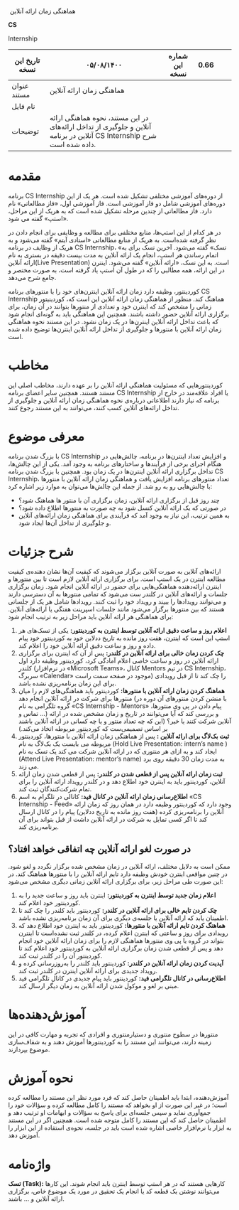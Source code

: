 &nbsp;هماهنگی زمان ارائه آنلاین

**CS**

Internship

| تاریخ این نسخه | ۰۵/۰۸/۱۴۰۰ | شماره این نسخه | 0.66 |     |     |
| --- | --- | --- | --- | --- | --- |
| عنوان مستند | هماهنگی زمان ارائه آنلاین |     |     |     |     |
| نام فایل |     |     |     |     |     |
| توضیحات | در این مستند، نحوه هماهنگی ارائه آنلاین و جلوگیری از تداخل ارائه‌های آنلاین در برنامه CS Internship شرح داده شده ‌است. |     |     |     |     |

# مقدمه

برنامه CS Internship از دوره‌های آموزشی مختلفی تشکیل شده است. هر یک از این دوره‌های آموزشی شامل دو فاز آموزشی است. فاز آموزشی اول، «فاز مطالعاتی» نام دارد. فاز مطالعاتی از چندین مرحله تشکیل شده است که به هریک از این مراحل، «استپ» گفته می شود.

در هر کدام از این استپ‌ها، منابع مختلفی برای مطالعه و وظایفی برای انجام دادن در نظر گرفته شده‌است. به هریک از منابع مطالعاتی «استادی آیتم» گفته می‌شود و به هریک از وظایف در برنامه CS Internship، «تسک» گفته می‌شود. آخرین تسک برای به اتمام رساندن هر استپ، انجام یک ارائه آنلاین به مدت بیست دقیقه در بستری به نام ارائه آنلاین(Live Presentation) است. به این تسک، «ارائه آنلاین» گفته می‌شود. اینترن در این ارائه، همه مطالبی را که در طول آن استپ یاد گرفته است، به صورت مختصر و جامع شرح می‌دهد.

کوردینتور، وظیفه دارد زمان ارائه آنلاین اینترن‌های خود را با منتورهای برنامه CS Internship هماهنگ کند. منظور از هماهنگی زمان ارائه آنلاین این است که، کوردینیتور زمانی را مشخص کند که اینترن خود و تعدادی از منتورها بتوانند در آن زمان، برای برگزاری ارائه آنلاین حضور داشته باشند. همچنین این هماهنگی باید به گونه‌ای انجام شود که باعث تداخل ارائه آنلاین‌ اینترن‌ها در یک زمان نشود. در این مستند نحوه هماهنگی زمان ارائه آنلاین با منتورها و جلوگیری از تداخل ارائه آنلاین اینترن‌ها توضیح داده شده است.

# مخاطب

کوردینتورهایی که مسئولیت هماهنگی ارائه آنلاین را بر عهده دارند، مخاطب اصلی این مستند هستند. همچنین سایر اعضای برنامه CS Internship یا افراد علاقه‌مند در خارج از برنامه که نیاز دارند اطلاعاتی درباره‌ی نحوه هماهنگی زمان ارائه آنلاین و جلوگیری از تداخل ارائه‌های آنلاین کسب کنند، می‌توانند به این مستند رجوع کنند.

# معرفی موضوع

با بزرگ شدن برنامه CS Internship و افزایش تعداد اینترن‌ها در برنامه، چالش‌هایی در هنگام اجرای برخی از فرآیندها و ساختارهای برنامه به وجود آمد. یکی از این چالش‌ها، تداخل برگزاری ارائه آنلاین‌ اینترن‌ها در یک زمان بود. همچنین با بزرگ شدن برنامه CS Internship، تعداد منتورهای برنامه افزایش یافت و هماهنگی زمان ارائه آنلاین با منتورها با چالش‌هایی رو به رو شد. از جمله این چالش‌ها می‌توان به موارد زیر اشاره کرد:

- چند روز قبل از برگزاری ارائه آنلاین، زمان برگزاری آن با منتور ها هماهنگ شود؟
- در صورتی که یک ارائه آنلاین کنسل شود به چه صورت به منتورها اطلاع داده شود؟
- به همین ترتیب، این نیاز به وجود آمد که فرآیندی برای هماهنگی زمان ارائه‌های آنلاین و جلوگیری از تداخل آن‌ها ایجاد شود.

# شرح جزئیات

ارائه‌های آنلاین به صورت آنلاین برگزار می‌شوند که کیفیت آن‌ها نشان دهنده‌ی کیفیت مطالعه اینترن در یک استپ است. برای برگزاری ارائه آنلاین لازم است تا بین منتورها و اینترن ارائه‌دهنده هماهنگی‌هایی برای حضور در ارائه آنلاین انجام شود. زمان برگزاری جلسات و ارائه‌های آنلاین در کلندر ست می‌شود که تمامی منتورها به آن دسترسی دارند و می‌توانند رویدادها را ببیند و رویداد خود را ثبت کنند. رویدادها شامل هر یک از جلساتی هستند که بین منتورها برگزار می‌شود مانند جلسات اسپرینت هفتگی یا ارائه‌های آنلاین. برای هماهنگی هر ارائه آنلاین باید مراحل زیر به ترتیب انجام شود:

1. **اعلام روز و ساعت دقیق ارائه آنلاین توسط اینترن به کوردینتور:** یکی از تسک‌های هر استپ این است که اینترن، هفت روز مانده به تاریخ ددلاین خود به کوردینتور خود پیام داده و روز و ساعت دقیق ارائه آنلاین خود را اعلام کند.
2. **چک‌ کردن زمان خالی برای ارائه آنلاین در کلندر:** پس از آن که اینترن برای برگزاری ارائه آنلاین در روز و ساعت خاصی اعلام آمادگی کرد، کوردینتور وظیفه دارد اول کلندر (در نرم‌افزار «‌Microsoft Teams»، کانال Mentors در تیم CS Internship، سربرگ «Calendar» موجود در صفحه سمت راست) را چک کند تا از قبل رویدادی برای این زمان برنامه‌ریزی نشده ‌باشد.
3. **هماهنگ کردن زمان ارائه آنلاین با منتورها:** کوردینتور باید هماهنگی‌های لازم را میان منتورها برای شرکت در ارائه آنلاین انجام دهد (با منشن کردن منتورهای آن دوره در گروه تلگرامی به نام «CS Internship - Mentors» پیام دادن در پی وی منتورها، تماس و ...)  و بررسی کند که آیا می‌توانند در تاریخ و زمان مشخص شده در ارائه آنلاین شرکت کنند یا خیر؟ (این که چه تعداد منتور و یا چه کسانی در ارائه آنلاین باشند بر اساس تصمیمی‌ست که کوردینتور مربوطه اتخاذ می‌کند.)
4. **ثبت بک‌لاگ برای ارائه آنلاین :** پس از هماهنگی زمان ارائه آنلاین با منتورها، کوردینتور مربوطه می بایست یک بک‌لاگ به نام (Hold Live Presentation: intern’s name ) ایجاد کند و به ازای هر منتوری که در ارائه آنلاین شرکت می کند یک تسک به نام (Attend Live Presentation: mentor’s name) به مدت زمان 30 دقیقه روی برد می زند.
5. **ثبت زمان ارائه آنلاین پس از قطعی شدن در کلندر:** پس از قطعی ‌شدن زمان ارائه آنلاین، کوردینتور باید به اینترن خود اطلاع دهد و در کلندر رویداد ارائه آنلاین را برای تمام شرکت‌کنندگان ثبت کند.
6. **اطلاع‌رسانی زمان ارائه آنلاین در کانال فید:** کانالی در تلگرام به اسم «CS Internship - Feed» وجود دارد که کوردینتور وظیفه دارد در همان روز که زمان ارائه آنلاین را برنامه‌ریزی کرده (هفت روز مانده به تاریخ ددلاین) پیام را در کانال ارسال کند تا اگر کسی تمایل به شرکت در ارائه آنلاین داشت از قبل بتواند برای آن برنامه‌‌ریزی کند.

## در صورت لغو ارائه آنلاین چه اتفاقی خواهد افتاد؟

ممکن است به دلایل مختلف، ارائه آنلاین در زمان مشخص شده برگزار نگردد و لغو شود. در چنین مواقعی اینترن خودش وظیفه دارد تایم ارائه آنلاین را با منتورها هماهنگ کند. در این صورت طی مراحل زیر، برای برگزاری ارائه آنلاین زمانی دیگری مشخص می‌شود:

1. **اعلام زمان جدید توسط اینترن به کوردینتور:** اینترن باید روز و ساعت جدید را به کوردینتور خود اعلام کند.
2. **چک کردن تایم خالی برای ارائه آنلاین در کلندر:** کوردینتور باید کلندر را چک کند تا اطمینان یابد که ارائه آنلاین یا جلسه‌ی دیگری برای آن زمان برنامه‌ریزی نشده باشد.
3. **هماهنگ کردن تایم ارائه آنلاین با منتورها:** کوردینتور باید به اینترن خود اطلاع دهد که رویدادی برای روز و ساعتی که اینترن اعلام کرده، در کلندر ثبت نشده‌است تا اینترن بتواند در گروه یا پی وی منتورها هماهنگی لازم را برای زمان ارائه آنلاین خود انجام دهد و پس از قطعی شدن زمان برگزاری ارائه آنلاین به کوردینتور خود اعلام کند تا کوردینتور آن را در کلندر ثبت کند.
4. **آپدیت کردن زمان ارائه آنلاین در کلندر:** کوردینتور باید کلندر را به‌روزرسانی کرده و رویداد جدیدی برای ارائه آنلاین اینترن در کلندر ثبت کند.
5. **اطلاع‌رسانی در کانال تلگرامی فید:** کوردینتور باید پیام جدیدی در کانال تلگرامی فید مبنی بر لغو و موکول شدن ارائه آنلاین به زمان دیگر ارسال کند.

# آموزش‌دهنده‌ها

منتورها در سطوح منتوری و دستیارمنتوری و افرادی که تجربه و مهارت کافی در این زمینه دارند، می‌توانند این مستند را به کوردینتورها آموزش دهند و به شفاف‌سازی موضوع بپردازند.

# نحوه‌ آموزش

آموزش‌دهنده، ابتدا باید اطمینان حاصل کند که فرد مورد نظر این مستند را مطالعه کرده است؛ در غیر این صورت از او بخواهد که  مستند را کامل مطالعه کرده و سؤالات خود را جمع‌آوری نماید و سپس جلسه‌ای برای پاسخ به سؤالات و ابهامات او ترتیب دهد و اطمینان حاصل کند که این مستند را کامل  متوجه شده است. همچنین اگر در این مستند به ابزار یا نرم‌افزار خاصی اشاره شده است باید در جلسه، نحوه‌ی استفاده از این ابزار را آموزش دهد.

# واژه‌نامه

**تسک (Task):** کارهایی هستند که در هر استپ توسط اینترن باید انجام شوند. این کارها می‌توانند نوشتن یک قطعه کد یا انجام یک تحقیق در مورد یک موضوع خاص، برگزاری ارائه آنلاین و ... باشند.
